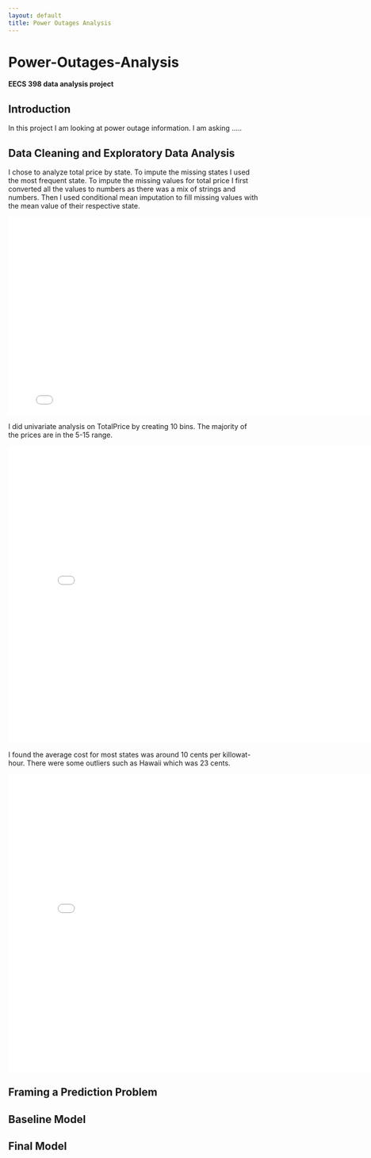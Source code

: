 ```yaml
---
layout: default
title: Power Outages Analysis
---
```


# Power-Outages-Analysis

**EECS 398 data analysis project**

## Introduction
In this project I am looking at power outage information. I am asking …..

## Data Cleaning and Exploratory Data Analysis
I chose to analyze total price by state. To impute the missing states I used the most frequent state. To impute the missing values for total price I first converted
all the values to numbers as there was a mix of strings and numbers. Then I used conditional mean imputation to fill missing values with the mean value of their respective state.
<iframe src="/Power-Outages-Analysis/assets/CleanedData.html" width="800" height="400" frameborder="0"></iframe>

I did univariate analysis on TotalPrice by creating 10 bins. The majority of the prices are in the 5-15 range.
<iframe src="/Power-Outages-Analysis/assets/univariate-plot.html" width="800" height="600" frameborder="0"></iframe>

I found the average cost for most states was around 10 cents per killowat-hour. There were some outliers such as Hawaii which was 23 cents.
<iframe src="/Power-Outages-Analysis/assets/state-vs-price.html" width="800" height="600" frameborder="0"></iframe>

## Framing a Prediction Problem

## Baseline Model

## Final Model

